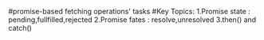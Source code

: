 #promise-based fetching operations' tasks
#Key Topics:
1.Promise state : pending,fullfilled,rejected
2.Promise fates : resolve,unresolved
3.then() and catch()
